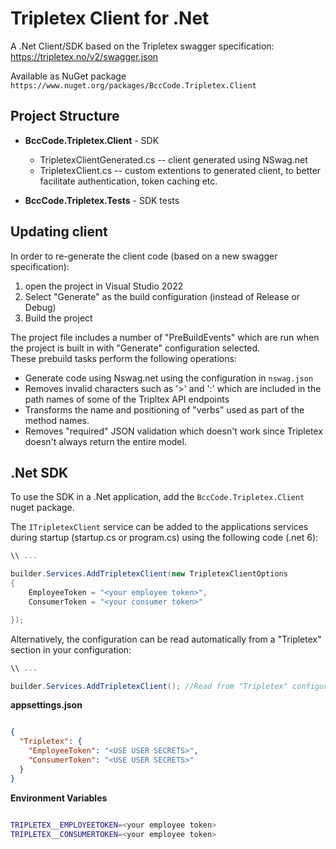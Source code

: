 # Tripletex Client for .Net

A .Net Client/SDK based on the Tripletex swagger specification: https://tripletex.no/v2/swagger.json

Available as NuGet package `https://www.nuget.org/packages/BccCode.Tripletex.Client`

## Project Structure

* **BccCode.Tripletex.Client** - SDK
    - TripletexClientGenerated.cs -- client generated using NSwag.net
	- TripletexClient.cs -- custom extentions to generated client, to better facilitate authentication, token caching etc.

* **BccCode.Tripletex.Tests** - SDK tests


## Updating client 
In order to re-generate the client code (based on a new swagger specification):
1. open the project in Visual Studio 2022
2. Select "Generate" as the build configuration (instead of Release or Debug)
3. Build the project

The project file includes a number of "PreBuildEvents" which are run when the project is built in with "Generate" configuration selected.   
These prebuild tasks perform the following operations:
* Generate code using Nswag.net using the configuration in `nswag.json`
* Removes invalid characters such as '>' and ':' which are included in the path names of some of the Tripltex API endpoints
* Transforms the name and positioning of "verbs" used as part of the method names.
* Removes "required" JSON validation which doesn't work since Tripletex doesn't always return the entire model.

## .Net SDK

To use the SDK in a .Net application, add the `BccCode.Tripletex.Client` nuget package.

The `ITripletexClient` service can be added to the applications services during startup (startup.cs or program.cs) using the following code (.net 6):

```csharp
\\ ...

builder.Services.AddTripletexClient(new TripletexClientOptions
{
    EmployeeToken = "<your employee token>",
    ConsumerToken = "<your consumer token>"

});

```

Alternatively, the configuration can be read automatically from a "Tripletex" section in your configuration:

```csharp
\\ ...

builder.Services.AddTripletexClient(); //Read from "Tripletex" configuration section:

```

**appsettings.json**
```json

{
  "Tripletex": {
    "EmployeeToken": "<USE USER SECRETS>",
    "ConsumerToken": "<USE USER SECRETS>"
  }
}
```

**Environment Variables**
```bash

TRIPLETEX__EMPLOYEETOKEN=<your employee token>
TRIPLETEX__CONSUMERTOKEN=<your employee token>


```






